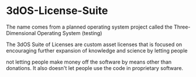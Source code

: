 # 3dOS-License-Suite

The name comes from a planned operating system project called the Three-Dimensional Operating System (testing)

The 3dOS Suite of Licenses are custom asset licenses that is focused on encouraging further expansion of knowledge and science by letting people

not letting people make money off the software by means other than donations. It also doesn't let people use the code in proprietary software.
